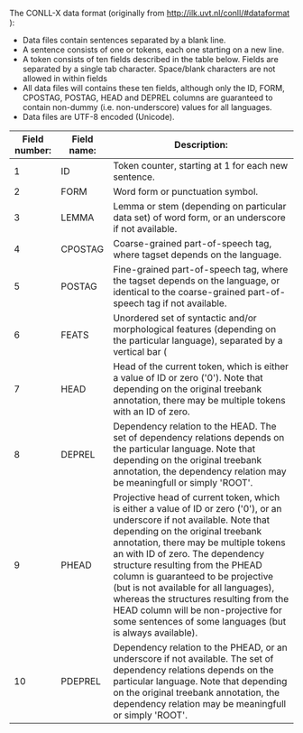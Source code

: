 The CONLL-X data format (originally from http://ilk.uvt.nl/conll/#dataformat ):


* Data files contain sentences separated by a blank line.
* A sentence consists of one or tokens, each one starting on a new line.
* A token consists of ten fields described in the table below. Fields are separated by a single tab character. Space/blank characters are not allowed in within fields
* All data files will contains these ten fields, although only the ID, FORM, CPOSTAG, POSTAG, HEAD and DEPREL columns are guaranteed to contain non-dummy (i.e. non-underscore) values for all languages.
* Data files are UTF-8 encoded (Unicode).


| Field number: | Field name: | Description: |
| ------------- | ----------- | ------------ |
| 1             | ID          | Token counter, starting at 1 for each new sentence. |
| 2             | FORM        | Word form or punctuation symbol. |
| 3             | LEMMA       | Lemma or stem (depending on particular data set) of word form, or an underscore if not available. |
| 4             | CPOSTAG     | Coarse-grained part-of-speech tag, where tagset depends on the language. |
| 5             | POSTAG      | Fine-grained part-of-speech tag, where the tagset depends on the language, or identical to the coarse-grained part-of-speech tag if not available. |
| 6             | FEATS       | Unordered set of syntactic and/or morphological features (depending on the particular language), separated by a vertical bar (|), or an underscore if not available. |
| 7             | HEAD        | Head of the current token, which is either a value of ID or zero ('0'). Note that depending on the original treebank annotation, there may be multiple tokens with an ID of zero. |
| 8             | DEPREL      | Dependency relation to the HEAD. The set of dependency relations depends on the particular language. Note that depending on the original treebank annotation, the dependency relation may be meaningfull or simply 'ROOT'. |
| 9             | PHEAD       | Projective head of current token, which is either a value of ID or zero ('0'), or an underscore if not available. Note that depending on the original treebank annotation, there may be multiple tokens an with ID of zero. The dependency structure resulting from the PHEAD column is guaranteed to be projective (but is not available for all languages), whereas the structures resulting from the HEAD column will be non-projective for some sentences of some languages (but is always available). |
| 10            | PDEPREL     | Dependency relation to the PHEAD, or an underscore if not available. The set of dependency relations depends on the particular language. Note that depending on the original treebank annotation, the dependency relation may be meaningfull or simply 'ROOT'. |
